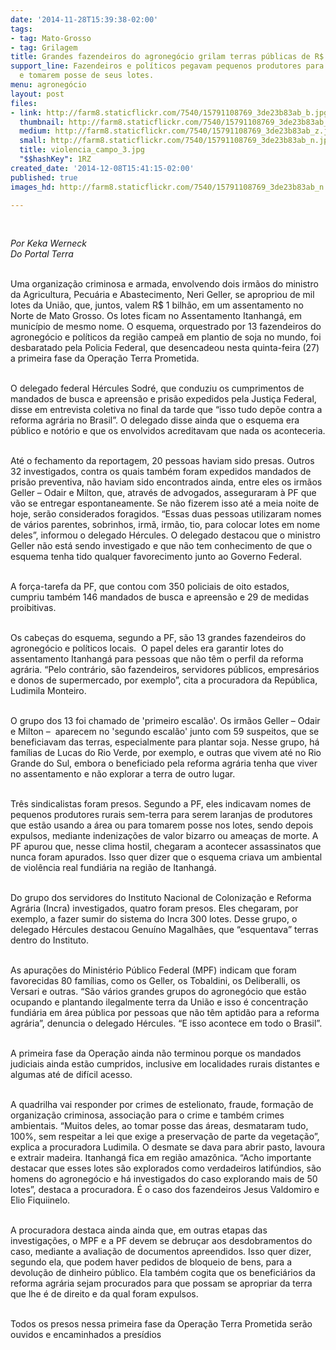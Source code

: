 ```yaml
---
date: '2014-11-28T15:39:38-02:00'
tags:
- tag: Mato-Grosso
- tag: Grilagem
title: Grandes fazendeiros do agronegócio grilam terras públicas de R$ 1 bi
support_line: Fazendeiros e políticos pegavam pequenos produtores para serem laranjas
  e tomarem posse de seus lotes.
menu: agronegócio
layout: post
files:
- link: http://farm8.staticflickr.com/7540/15791108769_3de23b83ab_b.jpg
  thumbnail: http://farm8.staticflickr.com/7540/15791108769_3de23b83ab_t.jpg
  medium: http://farm8.staticflickr.com/7540/15791108769_3de23b83ab_z.jpg
  small: http://farm8.staticflickr.com/7540/15791108769_3de23b83ab_n.jpg
  title: violencia_campo_3.jpg
  "$$hashKey": 1RZ
created_date: '2014-12-08T15:41:15-02:00'
published: true
images_hd: http://farm8.staticflickr.com/7540/15791108769_3de23b83ab_n.jpg

---
```

<div id="content-header">
<div id="content-title">
<p>&nbsp;</p>
</div>
</div>

<div id="content-area">
<div id="default-content">
<div id="node-16803">
<div>
<div>
<p><em>Por&nbsp;Keka Werneck<br />
Do Portal Terra</em></p>

<p><br />
Uma organiza&ccedil;&atilde;o criminosa e armada, envolvendo dois irm&atilde;os do ministro da Agricultura, Pecu&aacute;ria e Abastecimento, Neri Geller, se apropriou de mil lotes da Uni&atilde;o, que, juntos, valem R$ 1 bilh&atilde;o, em um assentamento no Norte de Mato Grosso. Os lotes ficam no Assentamento Itanhang&aacute;, em munic&iacute;pio de mesmo nome. O esquema, orquestrado por 13 fazendeiros do agroneg&oacute;cio e pol&iacute;ticos da regi&atilde;o campe&atilde; em plantio de soja no mundo, foi desbaratado pela Policia Federal, que desencadeou nesta quinta-feira (27) a primeira fase da Opera&ccedil;&atilde;o Terra Prometida.</p>

<p><br />
O delegado federal H&eacute;rcules Sodr&eacute;, que conduziu os cumprimentos de mandados de busca e apreens&atilde;o e pris&atilde;o expedidos pela Justi&ccedil;a Federal, disse em entrevista coletiva no final da tarde que &ldquo;isso tudo dep&otilde;e contra a reforma agr&aacute;ria no Brasil&rdquo;. O delegado disse ainda que o esquema era p&uacute;blico e not&oacute;rio e que os envolvidos acreditavam que nada os aconteceria.</p>

<p><br />
At&eacute; o fechamento da reportagem, 20 pessoas haviam sido presas. Outros 32 investigados, contra os quais tamb&eacute;m foram expedidos mandados de pris&atilde;o preventiva, n&atilde;o haviam sido encontrados ainda, entre eles os irm&atilde;os Geller &ndash; Odair e Milton, que, atrav&eacute;s de advogados, asseguraram &agrave; PF que v&atilde;o se entregar espontaneamente. Se n&atilde;o fizerem isso at&eacute; a meia noite de hoje, ser&atilde;o considerados foragidos. &ldquo;Essas duas pessoas utilizaram nomes de v&aacute;rios parentes, sobrinhos, irm&atilde;, irm&atilde;o, tio, para colocar lotes em nome deles&rdquo;, informou o delegado H&eacute;rcules. O delegado destacou que o ministro Geller n&atilde;o est&aacute; sendo investigado e que n&atilde;o tem conhecimento de que o esquema tenha tido qualquer favorecimento junto ao Governo Federal.</p>

<p><br />
A for&ccedil;a-tarefa da PF, que contou com 350 policiais de oito estados, cumpriu tamb&eacute;m 146 mandados de busca e apreens&atilde;o e 29 de medidas proibitivas.</p>

<p><br />
Os cabe&ccedil;as do esquema, segundo a PF, s&atilde;o 13 grandes fazendeiros do agroneg&oacute;cio e pol&iacute;ticos locais. &nbsp;O papel deles era garantir lotes do assentamento Itanhang&aacute; para pessoas que n&atilde;o t&ecirc;m o perfil da reforma agr&aacute;ria. &ldquo;Pelo contr&aacute;rio, s&atilde;o fazendeiros, servidores p&uacute;blicos, empres&aacute;rios e donos de supermercado, por exemplo&rdquo;, cita a procuradora da Rep&uacute;blica, Ludimila Monteiro.</p>

<p><br />
O grupo dos 13 foi chamado de &#39;primeiro escal&atilde;o&#39;. Os irm&atilde;os Geller &ndash; Odair e Milton &ndash; &nbsp;aparecem no &#39;segundo escal&atilde;o&#39; junto com 59 suspeitos, que se beneficiavam das terras, especialmente para plantar soja. Nesse grupo, h&aacute; fam&iacute;lias de Lucas do Rio Verde, por exemplo, e outras que vivem at&eacute; no Rio Grande do Sul, embora o beneficiado pela reforma agr&aacute;ria tenha que viver no assentamento e n&atilde;o explorar a terra de outro lugar.&nbsp;</p>

<p><br />
Tr&ecirc;s sindicalistas foram presos. Segundo a PF, eles indicavam nomes de pequenos produtores rurais sem-terra para serem laranjas de produtores que est&atilde;o usando a &aacute;rea ou para tomarem posse nos lotes, sendo depois expulsos, mediante indeniza&ccedil;&otilde;es de valor bizarro ou amea&ccedil;as de morte. A PF apurou que, nesse clima hostil, chegaram a acontecer assassinatos que nunca foram apurados. Isso quer dizer que o esquema criava um ambiental de viol&ecirc;ncia real fundi&aacute;ria na regi&atilde;o de Itanhang&aacute;.&nbsp;</p>

<p><br />
Do grupo dos servidores do Instituto Nacional de Coloniza&ccedil;&atilde;o e Reforma Agr&aacute;ria (Incra) investigados, quatro foram presos. Eles chegaram, por exemplo, a fazer sumir do sistema do Incra 300 lotes. Desse grupo, o delegado H&eacute;rcules destacou Genu&iacute;no Magalh&atilde;es, que &ldquo;esquentava&rdquo; terras dentro do Instituto.&nbsp;</p>

<p><br />
As apura&ccedil;&otilde;es do Minist&eacute;rio P&uacute;blico Federal (MPF) indicam que foram favorecidas 80 fam&iacute;lias, como os Geller, os Tobaldini, os Deliberalli, os Versari e outras. &ldquo;S&atilde;o v&aacute;rios grandes grupos do agroneg&oacute;cio que est&atilde;o ocupando e plantando ilegalmente terra da Uni&atilde;o e isso &eacute; concentra&ccedil;&atilde;o fundi&aacute;ria em &aacute;rea p&uacute;blica por pessoas que n&atilde;o t&ecirc;m aptid&atilde;o para a reforma agr&aacute;ria&rdquo;, denuncia o delegado H&eacute;rcules. &ldquo;E isso acontece em todo o Brasil&rdquo;.</p>

<p><br />
A primeira fase da Opera&ccedil;&atilde;o ainda n&atilde;o terminou porque os mandados judiciais ainda est&atilde;o cumpridos, inclusive em localidades rurais distantes e algumas at&eacute; de dif&iacute;cil acesso.</p>

<p><br />
A quadrilha vai responder por crimes de estelionato, fraude, forma&ccedil;&atilde;o de organiza&ccedil;&atilde;o criminosa, associa&ccedil;&atilde;o para o crime e tamb&eacute;m crimes ambientais. &ldquo;Muitos deles, ao tomar posse das &aacute;reas, desmataram tudo, 100%, sem respeitar a lei que exige a preserva&ccedil;&atilde;o de parte da vegeta&ccedil;&atilde;o&rdquo;, explica a procuradora Ludimila. O desmate se dava para abrir pasto, lavoura e extrair madeira. Itanhang&aacute; fica em regi&atilde;o amaz&ocirc;nica. &ldquo;Acho importante destacar que esses lotes s&atilde;o explorados como verdadeiros latif&uacute;ndios, s&atilde;o homens do agroneg&oacute;cio e h&aacute; investigados do caso explorando mais de 50 lotes&rdquo;, destaca a procuradora. &Eacute; o caso dos fazendeiros Jesus Valdomiro e Elio Fiquiinelo. &nbsp;</p>

<p><br />
A procuradora destaca ainda ainda que, em outras etapas das investiga&ccedil;&otilde;es, o MPF e a PF devem se debru&ccedil;ar aos desdobramentos do caso, mediante a avalia&ccedil;&atilde;o de documentos apreendidos. Isso quer dizer, segundo ela, que podem haver pedidos de bloqueio de bens, para a devolu&ccedil;&atilde;o de dinheiro p&uacute;blico. Ela tamb&eacute;m cogita que os benefici&aacute;rios da reforma agr&aacute;ria sejam procurados para que possam se apropriar da terra que lhe &eacute; de direito e da qual foram expulsos.</p>

<p><br />
Todos os presos nessa primeira fase da Opera&ccedil;&atilde;o Terra Prometida ser&atilde;o ouvidos e encaminhados a pres&iacute;dios</p>
</div>
</div>
</div>
</div>
</div>
